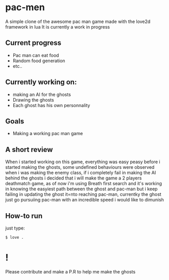 # pac-men
A simple clone of the awesome pac man game made with the love2d framework in lua It is currently a work in progress
## Current progress
- Pac man can eat food
- Random food generation
- etc..
## Currently working on:
- making an AI for the ghosts
- Drawing the ghosts
- Each ghost has his own personnality
## Goals
- Making a working pac man game
## A short review
When i started working on this game, everything was easy peasy before i started making the ghosts, some undefined behaviours were observed when i was making the enemy class, if i completely  fail in making the AI behind the ghosts i decided that i will make the game a 2 players deathmatch game, as of now i'm using Breath first search and it's working in knowing the easyiest path between the ghost and pac-man but i keep failing in updating the ghost it=nto reaching pac-man, currentky the ghost just go pursuiing pac-man with an incredible speed i would like to dimunish
## How-to run
just type:
```
$ love .
```
# !
Please contribute and make a P.R to help me make the ghosts
